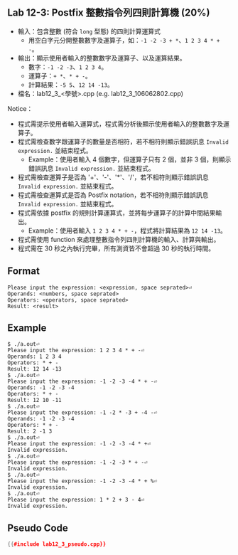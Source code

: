 ## Lab 12-3: Postfix 整數指令列四則計算機 (20%)

* 輸入：包含整數 (符合 `long` 型態) 的四則計算運算式
  * 用空白字元分開整數數字及運算子，如：`-1 -2 -3 + *`、`1 2 3 4 * + -`。
* 輸出：顯示使用者輸入的整數數字及運算子、以及運算結果。
  * 數字：`-1 -2 -3`、`1 2 3 4`。
  * 運算子：`+ *`、`* + -`。
  * 計算結果：`-5 5`、`12 14 -13`。
* 檔名：lab12_3_<學號>.cpp (e.g. lab12_3_106062802.cpp)

Notice：
* 程式需提示使用者輸入運算式，程式需分析後顯示使用者輸入的整數數字及運算子。
* 程式需檢查數字跟運算子的數量是否相符，若不相符則顯示錯誤訊息 `Invalid expression.` 並結束程式。
  * Example：使用者輸入 4 個數字，但運算子只有 2 個，並非 3 個，則顯示錯誤訊息 `Invalid expression.` 並結束程式。
* 程式需檢查運算子是否為 '+'、'-'、'*'、'/'，若不相符則顯示錯誤訊息 `Invalid expression.` 並結束程式。
* 程式需檢查運算式是否為 Postfix notation，若不相符則顯示錯誤訊息 `Invalid expression.` 並結束程式。
* 程式需依據 postfix 的規則計算運算式，並將每步運算子的計算中間結果輸出。
  * Example：使用者輸入 `1 2 3 4 * + -`，程式將計算結果為 `12 14 -13`。
* 程式需使用 function 來處理整數指令列四則計算機的輸入、計算與輸出。
* 程式需在 30 秒之內執行完畢，所有測資皆不會超過 30 秒的執行時間。

## Format

```text
Please input the expression: <expression, space seprated>⏎
Operands: <numbers, space seprated>
Operators: <operators, space seprated>
Result: <result>
```

## Example

``` console
$ ./a.out⏎
Please input the expression: 1 2 3 4 * + -⏎
Operands: 1 2 3 4
Operators: * + -
Result: 12 14 -13
$ ./a.out⏎
Please input the expression: -1 -2 -3 -4 * + -⏎
Operands: -1 -2 -3 -4
Operators: * + -
Result: 12 10 -11
$ ./a.out⏎
Please input the expression: -1 -2 * -3 + -4 -⏎
Operands: -1 -2 -3 -4
Operators: * + -
Result: 2 -1 3
$ ./a.out⏎
Please input the expression: -1 -2 -3 -4 * +⏎
Invalid expression.
$ ./a.out⏎
Please input the expression: -1 -2 -3 * + -⏎
Invalid expression.
$ ./a.out⏎
Please input the expression: -1 -2 -3 -4 * + %⏎
Invalid expression.
$ ./a.out⏎
Please input the expression: 1 * 2 + 3 - 4⏎
Invalid expression.
```

## Pseudo Code

``` c++
{{#include lab12_3_pseudo.cpp}}
```
